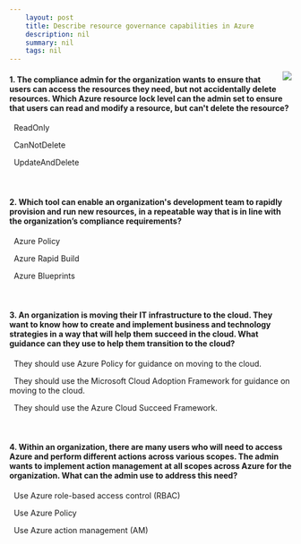 ```yaml
---
    layout: post
    title: Describe resource governance capabilities in Azure 
    description: nil
    summary: nil
    tags: nil
---
```



 <a target="_blank" href="https://docs.microsoft.com/en-us/learn/modules/describe-resource-governance-capabilities-azure/6-knowledge-check/"><i class="fas fa-external-link-alt"></i> </a>
 <img align="right" src="https://docs.microsoft.com/en-us/learn/achievements/describe-resource-governance-capabilities-in-azure.svg">
####  1. The compliance admin for the organization wants to ensure that users can access the resources they need, but not accidentally delete resources. Which Azure resource lock level can the admin set to ensure that users can read and modify a resource, but can't delete the resource?


<i class='far fa-square'></i> &nbsp;&nbsp;ReadOnly

<i class='fas fa-check-square' style='color: Dodgerblue;'></i> &nbsp;&nbsp;CanNotDelete

<i class='far fa-square'></i> &nbsp;&nbsp;UpdateAndDelete
<br />
<br />
<br />

####  2. Which tool can enable an organization's development team to rapidly provision and run new resources, in a repeatable way that is in line with the organization’s compliance requirements?


<i class='far fa-square'></i> &nbsp;&nbsp;Azure Policy

<i class='far fa-square'></i> &nbsp;&nbsp;Azure Rapid Build

<i class='fas fa-check-square' style='color: Dodgerblue;'></i> &nbsp;&nbsp;Azure Blueprints
<br />
<br />
<br />

####  3. An organization is moving their IT infrastructure to the cloud. They want to know how to create and implement business and technology strategies in a way that will help them succeed in the cloud. What guidance can they use to help them transition to the cloud?


<i class='far fa-square'></i> &nbsp;&nbsp;They should use Azure Policy for guidance on moving to the cloud.

<i class='fas fa-check-square' style='color: Dodgerblue;'></i> &nbsp;&nbsp;They should use the Microsoft Cloud Adoption Framework for guidance on moving to the cloud.

<i class='far fa-square'></i> &nbsp;&nbsp;They should use the Azure Cloud Succeed Framework.
<br />
<br />
<br />

####  4. Within an organization, there are many users who will need to access Azure and perform different actions across various scopes. The admin wants to implement action management at all scopes across Azure for the organization. What can the admin use to address this need?


<i class='fas fa-check-square' style='color: Dodgerblue;'></i> &nbsp;&nbsp;Use Azure role-based access control (RBAC)

<i class='far fa-square'></i> &nbsp;&nbsp;Use Azure Policy

<i class='far fa-square'></i> &nbsp;&nbsp;Use Azure action management (AM)
<br />
<br />
<br />
